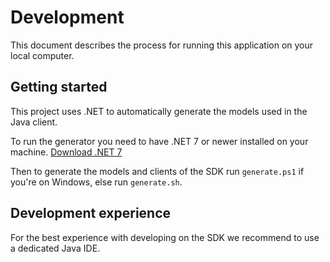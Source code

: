 # Development

This document describes the process for running this application on your local computer.

## Getting started

This project uses .NET to automatically generate the models used in the Java client.

To run the generator you need to have .NET 7 or newer installed on your machine. [Download .NET 7](https://dotnet.microsoft.com/en-us/download/dotnet/7.0)

Then to generate the models and clients of the SDK run `generate.ps1` if you're on Windows, else run `generate.sh`.
## Development experience
For the best experience with developing on the SDK we recommend to use a dedicated Java IDE.